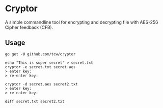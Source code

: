 # Cryptor

A simple commandline tool for encrypting and decrypting file with AES-256 Cipher feedback (CFB).


## Usage 

```shell
go get -U github.com/tcw/cryptor
```

```shell
echo "This is super secret" > secret.txt
cryptor -e secret.txt secret.aes
> enter key:
> re-enter key:

cryptor -d secret.aes secret2.txt
> enter key:
> re-enter key:

diff secret.txt secret2.txt
```